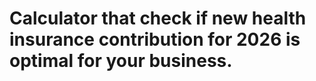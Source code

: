 # Calculator that check if new health insurance contribution for 2026 is optimal for your business.
